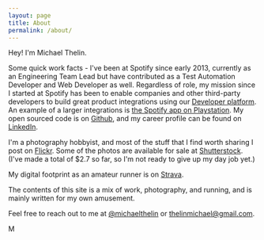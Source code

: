 ```yaml
---
layout: page
title: About
permalink: /about/
---
```


Hey! I'm Michael Thelin. 

Some quick work facts - I've been at Spotify since early 2013, currently as an Engineering Team Lead but have contributed as a Test Automation Developer and Web Developer as well. Regardless of role, my mission since I started at Spotify has been to enable companies and other third-party developers to build great product integrations using our [Developer platform](https://developer.spotify.com). An example of a larger integrations is [the Spotify app on Playstation](http://www.theverge.com/2015/3/30/8303279/spotify-sony-ps4-ps3-launch). My open sourced code is on [Github](https://github.com/thelinmichael), and my career profile can be found on [LinkedIn](https://se.linkedin.com/in/michaelthelin).

I'm a photography hobbyist, and most of the stuff that I find worth sharing I post on [Flickr](https://www.flickr.com/photos/96687157@N03/). Some of the photos are available for sale at [Shutterstock](https://www.shutterstock.com/g/michaelthelin). (I've made a total of $2.7 so far, so I'm not ready to give up my day job yet.)

My digital footprint as an amateur runner is on [Strava](https://www.strava.com/athletes/9436776).

The contents of this site is a mix of work, photography, and running, and is mainly written for my own amusement.

Feel free to reach out to me at [@michaelthelin](https://twitter.com/michaelthelin) or thelinmichael@gmail.com.

M
